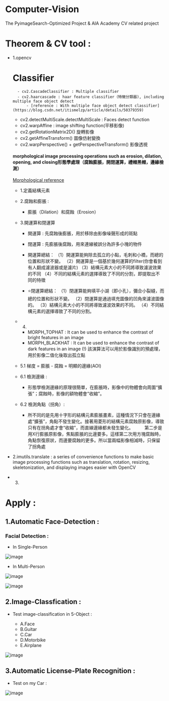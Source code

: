 # Computer-Vision

The PyimageSearch-Optimized Project & AIA Academy CV related project

# Theorem & CV tool : 
- 1.opencv  
    # Classifier 
        - cv2.CascadeClassifier : Multiple classifier 
        - cv2.haarcascade : haar feature classifier（特徵分類器), including multiple face object detect
            - [reference : With multiple face object detect classifier](https://blog.csdn.net/itismelzp/article/details/50379359)
    - cv2.detectMultiScale.detectMultiScale : Faces detect function
    - cv2.warpAffine : image shifting function(平移影像)
    - cv2.getRotationMatrix2D() 旋轉影像 
    - cv2.getAffineTransform() 圖像仿射變換 
    - cv2.warpPerspective() + getPerspectiveTransform() 影像透視 

    #### morphological image processing operations such as erosion, dilation, opening, and closing形態學處理（腐蝕膨脹，開閉運算，禮帽黑帽，邊緣檢測）
    [Morphological reference](https://iter01.com/542756.html) 
    - 1.定義結構元素
    - 2.腐蝕和膨脹 : 
        - 膨脹（Dilation）和腐蝕（Erosion）
    - 3.開運算和閉運算
        - 開運算 : 先腐蝕後膨脹，用於移除由影像噪聲形成的斑點
        - 閉運算 : 先膨脹後腐蝕，用來連線被誤分為許多小塊的物件
        - 開運算總結：
        （1）開運算能夠除去孤立的小點，毛刺和小橋，而總的位置和形狀不變。
        （2）開運算是一個基於幾何運算的filter(你會看到有人翻成濾波器或是濾片)
        （3）結構元素大小的不同將導致濾波效果的不同
        （4）不同的結構元素的選擇導致了不同的分割，即提取出不同的特徵

        - :star:閉運算總結：
        （1）閉運算能夠填平小湖（即小孔），彌合小裂縫，而總的位置和形狀不變。
        （2）閉運算是通過填充圖像的凹角來濾波圖像的。
        （3）結構元素大小的不同將導致濾波效果的不同。
        （4）不同結構元素的選擇導致了不同的分割。
    - 4.
        - MORPH_TOPHAT : It can be used to enhance the contrast of bright features in an image
        - MORPH_BLACKHAT : It can be used to enhance the contrast of dark features in an image
        (!) 該演算法可以用於影像識別的預處理，用於影像二值化後取出孤立點
    - 5.1 梯度 = 膨脹 - 腐蝕 = 明顯的邊緣(AOI)
    - 6.1 檢測邊緣 : 
        - 形態學檢測邊緣的原理很簡單，在膨脹時，影像中的物體會向周圍“擴張”；腐蝕時，影像的額物體會“收縮”。

    - 6.2 檢測角點（拐角）: 
        - 所不同的是先用十字形的結構元素膨脹畫素，這種情況下只會在邊緣處“擴張”，角點不發生變化。接著用菱形的結構元素腐蝕原影像，導致只有在拐角處才會“收縮”，而直線邊緣都未發生變化。
　　    第二步是用X行膨脹原影像，焦點膨脹的比邊要多。這樣第二次用方塊腐蝕時，角點恢復原狀，而邊要腐蝕的更多。所以當兩幅影像相減時，只保留了拐角處





 
- 2.imutils.translate :  a series of convenience functions to make basic image processing functions such as translation, rotation, resizing, skeletonization, and displaying images easier with OpenCV
- 3.

# Apply : 
## 1.Automatic Face-Detection : 

### Facial Detection : 

- In Single-Person

![image](data/2.png)

- In Multi-Person

![image](data/chp_1_0_basletball.png)

![image](data/Multi_Face2.JPG)

## 2.Image-Classfication : 

- Test image-classification in 5-Object :

    - A.Face 
    - B.Guitar
    - C.Car
    - D.Motorbike
    - E.Airplane

![image](data/chp_4_6_Classified_Result.png)


## 3.Automatic License-Plate Recognition  :

- Test on my Car :

![image](data/Car_Label.png)

